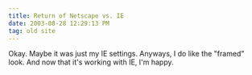 ```yaml
---
title: Return of Netscape vs. IE
date: 2003-08-28 12:29:13 PM
tag: old site
---
```


Okay. Maybe it was just my IE settings. Anyways, I do like the "framed" look. And now that it's working with IE, I'm happy.
